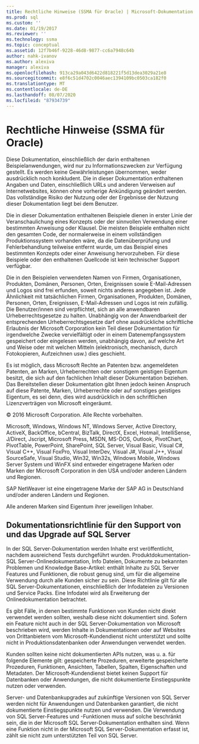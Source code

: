 ```yaml
---
title: Rechtliche Hinweise (SSMA für Oracle) | Microsoft-Dokumentation
ms.prod: sql
ms.custom: ''
ms.date: 01/19/2017
ms.reviewer: ''
ms.technology: ssma
ms.topic: conceptual
ms.assetid: 12f7b46f-9228-46d8-9877-cc6a7948c64b
author: nahk-ivanov
ms.author: alexiva
manager: alexiva
ms.openlocfilehash: 913ca29a043d6422d818221f5d13dea3029a21e8
ms.sourcegitcommit: e8f6c51d4702c0046aec1394109bc0503ca182f0
ms.translationtype: MT
ms.contentlocale: de-DE
ms.lasthandoff: 08/07/2020
ms.locfileid: "87934739"
---
```

# <a name="legal-notice-ssma-for-oracle"></a>Rechtliche Hinweise (SSMA für Oracle)
Diese Dokumentation, einschließlich der darin enthaltenen Beispielanwendungen, wird nur zu Informationszwecken zur Verfügung gestellt. Es werden keine Gewährleistungen übernommen, weder ausdrücklich noch konkludent. Die in dieser Dokumentation enthaltenen Angaben und Daten, einschließlich URLs und anderen Verweisen auf Internetwebsites, können ohne vorherige Ankündigung geändert werden. Das vollständige Risiko der Nutzung oder der Ergebnisse der Nutzung dieser Dokumentation liegt bei dem Benutzer.  
  
Die in dieser Dokumentation enthaltenen Beispiele dienen in erster Linie der Veranschaulichung eines Konzepts oder der sinnvollen Verwendung einer bestimmten Anweisung oder Klausel. Die meisten Beispiele enthalten nicht den gesamten Code, der normalerweise in einem vollständigen Produktionssystem vorhanden wäre, da die Datenüberprüfung und Fehlerbehandlung teilweise entfernt wurde, um das Beispiel eines bestimmten Konzepts oder einer Anweisung hervorzuheben. Für diese Beispiele oder den enthaltenen Quellcode ist kein technischer Support verfügbar.  
  
Die in den Beispielen verwendeten Namen von Firmen, Organisationen, Produkten, Domänen, Personen, Orten, Ereignissen sowie E-Mail-Adressen und Logos sind frei erfunden, soweit nichts anderes angegeben ist. Jede Ähnlichkeit mit tatsächlichen Firmen, Organisationen, Produkten, Domänen, Personen, Orten, Ereignissen, E-Mail-Adressen und Logos ist rein zufällig. Die Benutzer/innen sind verpflichtet, sich an alle anwendbaren Urheberrechtsgesetze zu halten. Unabhängig von der Anwendbarkeit der entsprechenden Urheberrechtsgesetze darf ohne ausdrückliche schriftliche Erlaubnis der Microsoft Corporation kein Teil dieser Dokumentation für irgendwelche Zwecke vervielfältigt oder in einem Datenempfangssystem gespeichert oder eingelesen werden, unabhängig davon, auf welche Art und Weise oder mit welchen Mitteln (elektronisch, mechanisch, durch Fotokopieren, Aufzeichnen usw.) dies geschieht.  
  
Es ist möglich, dass Microsoft Rechte an Patenten bzw. angemeldeten Patenten, an Marken, Urheberrechten oder sonstigem geistigen Eigentum besitzt, die sich auf den fachlichen Inhalt dieser Dokumentation beziehen. Das Bereitstellen dieser Dokumentation gibt Ihnen jedoch keinen Anspruch auf diese Patente, Marken, Urheberrechte oder auf sonstiges geistiges Eigentum, es sei denn, dies wird ausdrücklich in den schriftlichen Lizenzverträgen von Microsoft eingeräumt.  
  
© 2016 Microsoft Corporation. Alle Rechte vorbehalten.  
  
Microsoft, Windows, Windows NT, Windows Server, Active Directory, ActiveX, BackOffice, bCentral, BizTalk, DirectX, Excel, Hotmail, IntelliSense, J/Direct, Jscript, Microsoft Press, MSDN, MS-DOS, Outlook, PivotChart, PivotTable, PowerPoint, SharePoint, SQL Server, Visual Basic, Visual C#, Visual C++, Visual FoxPro, Visual InterDev, Visual J#, Visual J++, Visual SourceSafe, Visual Studio, Win32, Win32s, Windows Mobile, Windows Server System und WinFX sind entweder eingetragene Marken oder Marken der Microsoft Corporation in den USA und/oder anderen Ländern und Regionen.  
  
SAP NetWeaver ist eine eingetragene Marke der SAP AG in Deutschland und/oder anderen Ländern und Regionen.  
  
Alle anderen Marken sind Eigentum ihrer jeweiligen Inhaber.  
  
## <a name="documentation-policy-for-sql-server-support-and-upgrade"></a>Dokumentationsrichtlinie für den Support von und das Upgrade auf SQL Server  
In der SQL Server-Dokumentation werden Inhalte erst veröffentlicht, nachdem ausreichend Tests durchgeführt wurden. Produktdokumentation-SQL Server-Onlinedokumentation, Info Dateien, Dokumente zu bekannten Problemen und Knowledge Base-Artikel: enthält Inhalte zu SQL Server Features und Funktionen, die robust genug sind, um für die allgemeine Verwendung durch alle Kunden sicher zu sein. Diese Richtlinie gilt für alle SQL Server-Dokumentationen, einschließlich der Infodateien zu Versionen und Service Packs. Eine Infodatei wird als Erweiterung der Onlinedokumentation betrachtet.  
  
Es gibt Fälle, in denen bestimmte Funktionen von Kunden nicht direkt verwendet werden sollten, weshalb diese nicht dokumentiert sind. Sofern ein Feature nicht auch in der SQL Server-Dokumentation von Microsoft beschrieben wird, werden Inhalte in Dokumentationen oder auf Websites von Drittanbietern vom Microsoft-Kundendienst nicht unterstützt und sollte nicht in Produktionsdatenbanken oder Anwendungen verwendet werden.  
  
Kunden sollten keine nicht dokumentierten APIs nutzen, was u. a. für folgende Elemente gilt: gespeicherte Prozeduren, erweiterte gespeicherte Prozeduren, Funktionen, Ansichten, Tabellen, Spalten, Eigenschaften und Metadaten. Der Microsoft-Kundendienst bietet keinen Support für Datenbanken oder Anwendungen, die nicht dokumentierte Einstiegspunkte nutzen oder verwenden.  
  
Server- und Datenbankupgrades auf zukünftige Versionen von SQL Server werden nicht für Anwendungen und Datenbanken garantiert, die nicht dokumentierte Einstiegspunkte nutzen und verwenden. Die Verwendung von SQL Server-Features und -Funktionen muss auf solche beschränkt sein, die in der Microsoft SQL Server-Dokumentation enthalten sind. Wenn eine Funktion nicht in der Microsoft SQL Server-Dokumentation erfasst ist, zählt sie nicht zum unterstützten Teil von SQL Server.  
  
